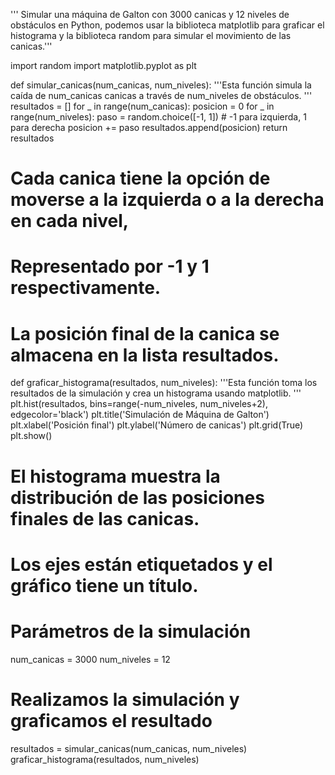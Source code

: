 ''' Simular una máquina de Galton con 3000 canicas y 12 niveles de obstáculos en Python, 
podemos usar la biblioteca matplotlib para graficar el histograma 
y la biblioteca random para simular el movimiento de las canicas.'''

import random
import matplotlib.pyplot as plt

def simular_canicas(num_canicas, num_niveles):
    '''Esta función simula la caída de num_canicas canicas a través de num_niveles de obstáculos.
    '''
    resultados = []
    for _ in range(num_canicas):
        posicion = 0
        for _ in range(num_niveles):
            paso = random.choice([-1, 1])  # -1 para izquierda, 1 para derecha
            posicion += paso
        resultados.append(posicion)
    return resultados

# Cada canica tiene la opción de moverse a la izquierda o a la derecha en cada nivel, 
# Representado por -1 y 1 respectivamente.
# La posición final de la canica se almacena en la lista resultados.

def graficar_histograma(resultados, num_niveles):
    '''Esta función toma los resultados de la simulación y crea un histograma usando matplotlib.
    '''
    plt.hist(resultados, bins=range(-num_niveles, num_niveles+2), edgecolor='black')
    plt.title('Simulación de Máquina de Galton')
    plt.xlabel('Posición final')
    plt.ylabel('Número de canicas')
    plt.grid(True)
    plt.show()
    
# El histograma muestra la distribución de las posiciones finales de las canicas.
# Los ejes están etiquetados y el gráfico tiene un título.
# Parámetros de la simulación

num_canicas = 3000
num_niveles = 12

# Realizamos la simulación y graficamos el resultado
resultados = simular_canicas(num_canicas, num_niveles)
graficar_histograma(resultados, num_niveles)
